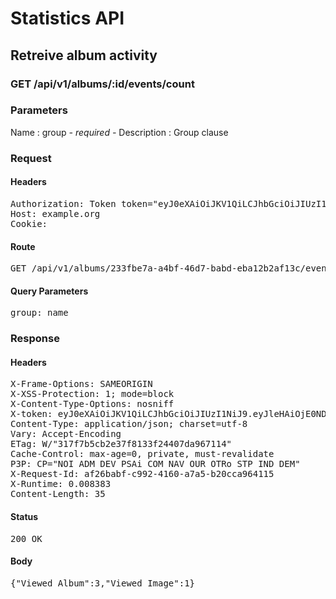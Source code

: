 # Statistics API

## Retreive album activity

### GET /api/v1/albums/:id/events/count

### Parameters

Name : group *- required -*
Description : Group clause

### Request

#### Headers

<pre>Authorization: Token token=&quot;eyJ0eXAiOiJKV1QiLCJhbGciOiJIUzI1NiJ9.eyJleHAiOjE0NDkwNjU2NzIsImFiaWxpdGllcyI6e30sInVzZXJfaWQiOiJjNjkwYjFmNS1hMzEzLTRhNDktYjExZi0zZjMzMjA2MTBjNTAifQ.l-1lZbSo2EAosn89JVKbqDcLPn8gir89vR6DAlbKqP8&quot;
Host: example.org
Cookie: </pre>

#### Route

<pre>GET /api/v1/albums/233fbe7a-a4bf-46d7-babd-eba12b2af13c/events/count?group=name</pre>

#### Query Parameters

<pre>group: name</pre>

### Response

#### Headers

<pre>X-Frame-Options: SAMEORIGIN
X-XSS-Protection: 1; mode=block
X-Content-Type-Options: nosniff
X-token: eyJ0eXAiOiJKV1QiLCJhbGciOiJIUzI1NiJ9.eyJleHAiOjE0NDkwNjU2NzIsImFiaWxpdGllcyI6e30sInVzZXJfaWQiOiJjNjkwYjFmNS1hMzEzLTRhNDktYjExZi0zZjMzMjA2MTBjNTAifQ.l-1lZbSo2EAosn89JVKbqDcLPn8gir89vR6DAlbKqP8
Content-Type: application/json; charset=utf-8
Vary: Accept-Encoding
ETag: W/&quot;317f7b5cb2e37f8133f24407da967114&quot;
Cache-Control: max-age=0, private, must-revalidate
P3P: CP=&quot;NOI ADM DEV PSAi COM NAV OUR OTRo STP IND DEM&quot;
X-Request-Id: af26babf-c992-4160-a7a5-b20cca964115
X-Runtime: 0.008383
Content-Length: 35</pre>

#### Status

<pre>200 OK</pre>

#### Body

<pre>{"Viewed Album":3,"Viewed Image":1}</pre>
